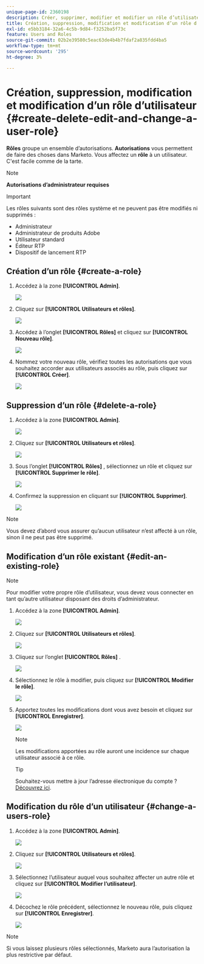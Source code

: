 ```yaml
---
unique-page-id: 2360198
description: Créer, supprimer, modifier et modifier un rôle d’utilisateur - Documents Marketo - Documentation du produit
title: Création, suppression, modification et modification d’un rôle d’utilisateur
exl-id: e5bb3184-32a6-4c5b-9d84-f3252ba5f73c
feature: Users and Roles
source-git-commit: 02b2e39580c5eac63de4b4b7fdaf2a835fdd4ba5
workflow-type: tm+mt
source-wordcount: '295'
ht-degree: 3%

---
```


# Création, suppression, modification et modification d’un rôle d’utilisateur {#create-delete-edit-and-change-a-user-role}

**Rôles** groupe un ensemble d’autorisations. **Autorisations** vous permettent de faire des choses dans Marketo. Vous affectez un **rôle** à un utilisateur. C&#39;est facile comme de la tarte.

>[!NOTE]
>
>**Autorisations d’administrateur requises**

>[!IMPORTANT]
>
>Les rôles suivants sont des rôles système et ne peuvent pas être modifiés ni supprimés :
>
>* Administrateur
>* Administrateur de produits Adobe
>* Utilisateur standard
>* Éditeur RTP
>* Dispositif de lancement RTP

## Création d’un rôle {#create-a-role}

1. Accédez à la zone **[!UICONTROL Admin]**.

   ![](assets/create-delete-edit-and-change-a-user-role-1.png)

1. Cliquez sur **[!UICONTROL Utilisateurs et rôles]**.

   ![](assets/create-delete-edit-and-change-a-user-role-2.png)

1. Accédez à l’onglet **[!UICONTROL Rôles]** et cliquez sur **[!UICONTROL Nouveau rôle]**.

   ![](assets/create-delete-edit-and-change-a-user-role-3.png)

1. Nommez votre nouveau rôle, vérifiez toutes les autorisations que vous souhaitez accorder aux utilisateurs associés au rôle, puis cliquez sur **[!UICONTROL Créer]**.

   ![](assets/create-delete-edit-and-change-a-user-role-4.png)

## Suppression d’un rôle {#delete-a-role}

1. Accédez à la zone **[!UICONTROL Admin]**.

   ![](assets/create-delete-edit-and-change-a-user-role-5.png)

1. Cliquez sur **[!UICONTROL Utilisateurs et rôles]**.

   ![](assets/create-delete-edit-and-change-a-user-role-6.png)

1. Sous l’onglet **[!UICONTROL Rôles]** , sélectionnez un rôle et cliquez sur **[!UICONTROL Supprimer le rôle]**.

   ![](assets/create-delete-edit-and-change-a-user-role-7.png)

1. Confirmez la suppression en cliquant sur **[!UICONTROL Supprimer]**.

   ![](assets/create-delete-edit-and-change-a-user-role-8.png)

>[!NOTE]
>
>Vous devez d’abord vous assurer qu’aucun utilisateur n’est affecté à un rôle, sinon il ne peut pas être supprimé.

## Modification d’un rôle existant {#edit-an-existing-role}

>[!NOTE]
>
>Pour modifier votre propre rôle d’utilisateur, vous devez vous connecter en tant qu’autre utilisateur disposant des droits d’administrateur.

1. Accédez à la zone **[!UICONTROL Admin]**.

   ![](assets/create-delete-edit-and-change-a-user-role-9.png)

1. Cliquez sur **[!UICONTROL Utilisateurs et rôles]**.

   ![](assets/create-delete-edit-and-change-a-user-role-10.png)

1. Cliquez sur l’onglet **[!UICONTROL Rôles]** .

   ![](assets/create-delete-edit-and-change-a-user-role-11.png)

1. Sélectionnez le rôle à modifier, puis cliquez sur **[!UICONTROL Modifier le rôle]**.

   ![](assets/create-delete-edit-and-change-a-user-role-12.png)

1. Apportez toutes les modifications dont vous avez besoin et cliquez sur **[!UICONTROL Enregistrer]**.

   ![](assets/create-delete-edit-and-change-a-user-role-13.png)

   >[!NOTE]
   >
   >Les modifications apportées au rôle auront une incidence sur chaque utilisateur associé à ce rôle.

   >[!TIP]
   >
   >Souhaitez-vous mettre à jour l’adresse électronique du compte ? [Découvrez ici](/help/marketo/product-docs/administration/settings/edit-account-settings.md).

## Modification du rôle d’un utilisateur {#change-a-users-role}

1. Accédez à la zone **[!UICONTROL Admin]**.

   ![](assets/create-delete-edit-and-change-a-user-role-14.png)

1. Cliquez sur **[!UICONTROL Utilisateurs et rôles]**.

   ![](assets/create-delete-edit-and-change-a-user-role-15.png)

1. Sélectionnez l’utilisateur auquel vous souhaitez affecter un autre rôle et cliquez sur **[!UICONTROL Modifier l’utilisateur]**.

   ![](assets/create-delete-edit-and-change-a-user-role-16.png)

1. Décochez le rôle précédent, sélectionnez le nouveau rôle, puis cliquez sur **[!UICONTROL Enregistrer]**.

   ![](assets/create-delete-edit-and-change-a-user-role-17.png)

>[!NOTE]
>
>Si vous laissez plusieurs rôles sélectionnés, Marketo aura l’autorisation la plus restrictive par défaut.
